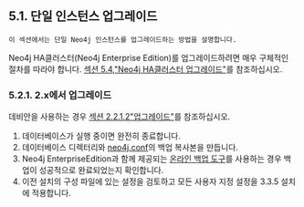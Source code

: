 ## 5.1. 단일 인스턴스 업그레이드

```
이 섹션에서는 단일 Neo4j 인스턴스를 업그레이드하는 방법을 설명합니다.
```

Neo4j HA클러스터(Neo4j Enterprise Edition)를 업그레이드하려면 매우 구체적인 절차를 따라야 합니다. [섹션 5.4,"Neo4j HA클러스터 업그레이드"](./high-availability.md)를 참조하십시오.

### 5.2.1. 2.x에서 업그레이드

데비안을 사용하는 경우 [섹션 2.2.1.2"업그레이드"](../installation/linux/debian.md)를 참조하십시오.

  1. 데이터베이스가 실행 중이면 완전히 종료합니다.
  2. 데이터베이스 디렉터리와 [neo4j.conf](../configuration/file-locations.md)의 백업 복사본을 만듭니다.
  3. Neo4j EnterpriseEdition과 함께 제공되는 [온라인 백업 도구](../backup.md)를 사용하는 경우 백업이 성공적으로 완료되었는지 확인합니다.
  4. 이전 설치의 구성 파일에 있는 설정을 검토하고 모든 사용자 지정 설정을 3.3.5 설치에 적용합니다.
